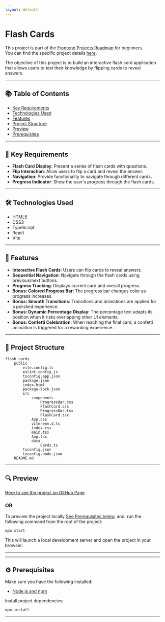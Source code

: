 ```yaml
---
layout: default
---
```

# Flash Cards

This project is part of the [Frontend Projects Roadmap](https://roadmap.sh/frontend/projects) for beginners.  
You can find the specific project details [here](https://roadmap.sh/projects/flash-cards).

The objective of this project is to build an interactive flash card application that allows users to test their knowledge by flipping cards to reveal answers.

---

## 📚 Table of Contents

- [Key Requirements](#key-requirements)
- [Technologies Used](#technologies-used)
- [Features](#features)
- [Project Structure](#project-structure)
- [Preview](#preview)
- [Prerequisites](#prerequisites)

---

## 🔑 Key Requirements

- **Flash Card Display**: Present a series of flash cards with questions.
- **Flip Interaction**: Allow users to flip a card and reveal the answer.
- **Navigation**: Provide functionality to navigate through different cards.
- **Progress Indicator**: Show the user's progress through the flash cards.

---

## 🛠️ Technologies Used

- HTML5
- CSS3
- TypeScript
- React
- Vite

---

## 🚀 Features

- **Interactive Flash Cards**: Users can flip cards to reveal answers.
- **Sequential Navigation**: Navigate through the flash cards using previous/next buttons.
- **Progress Tracking**: Displays current card and overall progress.
- **Bonus: Colored Progress Bar**: The progress bar changes color as progress increases.
- **Bonus: Smooth Transitions**: Transitions and animations are applied for a polished experience.
- **Bonus: Dynamic Percentage Display**: The percentage text adapts its position when it risks overlapping other UI elements.
- **Bonus: Confetti Celebration**: When reaching the final card, a confetti animation is triggered for a rewarding experience.

---

## 📁 Project Structure
<!-- START PROJECT STRUCTURE -->
```
flash_cards
	public
		vite.config.ts
		eslint.config.js
		tsconfig.app.json
		package.json
		index.html
		package-lock.json
		src
			components
				ProgressBar.css
				FlashCard.css
				ProgressBar.tsx
				FlashCard.tsx
			App.css
			vite-env.d.ts
			index.css
			main.tsx
			App.tsx
			data
				Cards.ts
		tsconfig.json
		tsconfig.node.json
	README.md

```
<!-- END PROJECT STRUCTURE -->

---

## 🔍 Preview
<!-- START LINK TO PREVIEW -->
[Here to see the project on GitHub Page](https://kizz4.github.io/practice/frontend_practice/beginner_projects/flash_cards/public/dist)
<!-- END LINK TO PREVIEW -->

### OR

To preview the project locally [See Prerequisites below](#prerequisites), and, run the following command from the root of the project:

```bash
npm start
```

This will launch a local development server and open the project in your browser.

---


---

## ⚙️ Prerequisites

Make sure you have the following installed:

- [Node.js and npm](https://nodejs.org/)

Install project dependencies:

```bash
npm install
```

---
